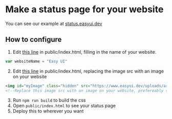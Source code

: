 # Make a status page for your website

You can see our example at [status.easyui.dev](https://status.easyui.dev)

## How to configure
1. Edit [this line](https://github.com/easyuidev/status/blob/7a0883e8e8bce593e5b5fc77eee7f42f2ac36f36/public/index.html#L13) in public/index.html, filling in the name of your website.
```js
var websiteName = "Easy UI"
```
2. Edit [this line](https://github.com/easyuidev/status/blob/7a0883e8e8bce593e5b5fc77eee7f42f2ac36f36/public/index.html#L10) in public/index.html, replacing the image src with an image on your website
```html
<img id="myImage" class="hidden" src="https://www.easyui.dev/uploads/articles/1lkwjtyqyvuedfjig17g.jpeg"  onload="pageOnline()" onerror="pageOffline()">
<!--Replace this image src with an image on your website, prefereably something small-->
```
3. Run `npm run build` to build the css
4. Open `public/index.html` to see your status page
5. Deploy this to wherever you want
